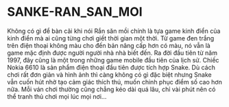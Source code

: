# SANKE-RAN_SAN_MOI

Không có gì để bàn cãi khi nói Rắn săn mồi chính là tựa game kinh điển của kinh điển mà ai cũng từng chơi giết thời gian một thời.
Từ game đen trắng trên điện thoại không màu cho đến bản nâng cấp hơn có màu, nó vẫn là game mặc định được người người nhà nhà biết đến.
Ra đời đầu tiên từ năm 1997, đây cũng là một trong những game mobile đầu tiên của lịch sử. Chiếc Nokia 6610 là sản phẩm điện thoại đầu tiên được tích hợp Snake.
Dù cách chơi rất đơn giản và hình ảnh thì càng không có gì đặc biệt nhưng Snake vẫn cuốn hút nhờ tạo cảm giác thích thú, muốn chinh phục điểm số cao hơn nữa. Mỗi ván chơi thường cũng chẳng kéo dài quá lâu, chỉ vài phút nên có thể tranh thủ chơi mọi lúc mọi nơi...
